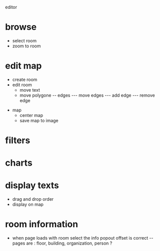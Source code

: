editor




# browse
* select room
* zoom to room

# edit map
* create room
* edit room 
  * move text
  * move polygone
-- edges
--- move edges
--- add edge
--- remove edge
- map
  - center map
  - save map to image

# filters
# charts
# display texts
- drag and drop order
- display on map


# room information
- when page loads with room select the info popout offset is correct
-- pages are : floor, building, organization, person ?
